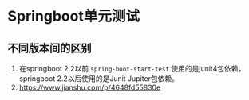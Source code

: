 # Springboot单元测试

## 不同版本间的区别

1. 在springboot 2.2以前 `spring-boot-start-test` 使用的是junit4包依赖，springboot 2.2以后使用的是Junit Jupiter包依赖。
2. https://www.jianshu.com/p/4648fd55830e

